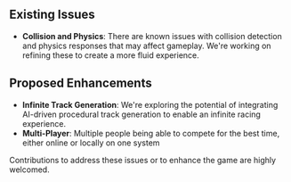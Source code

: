 ## Existing Issues
- **Collision and Physics**: There are known issues with collision detection and physics responses that may affect gameplay. We're working on refining these to create a more fluid experience.

## Proposed Enhancements
- **Infinite Track Generation**: We're exploring the potential of integrating AI-driven procedural track generation to enable an infinite racing experience.
- **Multi-Player**: Multiple people being able to compete for the best time, either online or locally on one system

Contributions to address these issues or to enhance the game are highly welcomed. 
